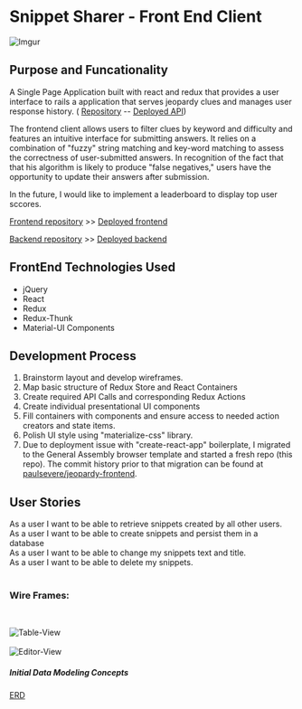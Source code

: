 
# Snippet Sharer - Front End Client
![Imgur](http://i.imgur.com/lXR7jTU.png)
<br>

## Purpose and Funcationality

A Single Page Application built with react and redux that provides a user interface to rails a application that serves jeopardy clues and manages user response history. ( [Repository](https://github.com/paulsevere/jeopardy-backend) -- [Deployed API](https://jeopardy-server-paulsevere.herokuapp.com ))
<br>

The frontend client allows users to filter clues by keyword and difficulty and features an intuitive interface for submitting answers.  It relies on a combination of "fuzzy" string matching and key-word matching to assess the correctness of user-submitted answers.  In recognition of the fact that that his algorithm is likely to produce "false negatives," users have the opportunity to update their answers after submission.

In the future, I would like to implement a leaderboard to display top user sccores.
<br>

[Frontend repository]( https://github.com/paulsevere/jeopardy-front-end) >> [Deployed frontend](https://paulsevere.github.io/jeopardy-front-end/index.html) <br>

[Backend repository](https://github.com/paulsevere/jeopardy-backend) >> [Deployed backend](https://jeopardy-server-paulsevere.herokuapp.com)


## FrontEnd Technologies Used

- jQuery
- React
- Redux
- Redux-Thunk
- Material-UI Components




## Development Process

1. Brainstorm layout and develop wireframes.
2. Map basic structure of Redux Store and React Containers
3. Create required API Calls and corresponding Redux Actions
4. Create individual presentational UI components
5. Fill containers with components and ensure access to needed action creators and state items.
6. Polish UI style using "materialize-css" library.
7. Due to deployment issue with "create-react-app" boilerplate, I migrated to the General Assembly browser template and started a fresh repo (this repo).  The commit history prior to that migration can be found at [paulsevere/jeopardy-frontend](https://github.com/paulsevere/jeopardy-frontend).

## User Stories

As a user I want to be able to retrieve snippets created by all other users.<br>
As a user I want to be able to create snippets and persist them in a database<br>
As a user I want to be able to change my snippets text and title.<br>
As a user I want to be able to delete my snippets.<br>
<br>

### Wire Frames:
<br>

![Table-View](http://i.imgur.com/ZhKcIFn.png)
<br>
<br>
![Editor-View](http://i.imgur.com/FZIyhvc.png)


##### Initial Data Modeling Concepts<br>
[ERD](http://i.imgur.com/TDTTEL9.png)
<br>
